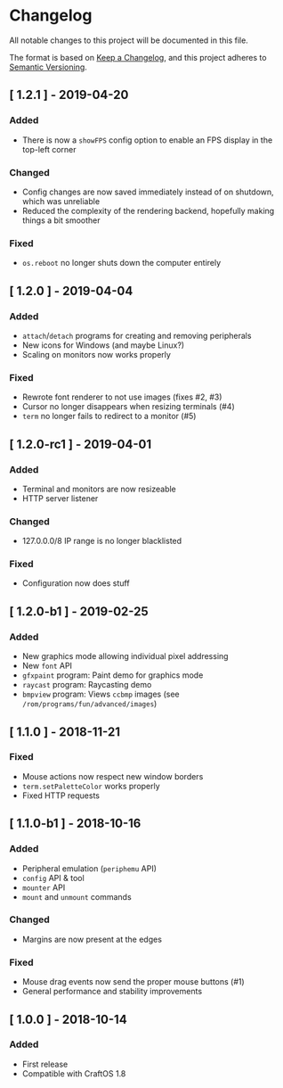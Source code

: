 # Changelog
All notable changes to this project will be documented in this file.

The format is based on [Keep a Changelog](https://keepachangelog.com/en/1.0.0/),
and this project adheres to [Semantic Versioning](https://semver.org/spec/v2.0.0.html).

## [ 1.2.1 ] - 2019-04-20
### Added
- There is now a `showFPS` config option to enable an FPS display in the top-left corner
### Changed
- Config changes are now saved immediately instead of on shutdown, which was unreliable
- Reduced the complexity of the rendering backend, hopefully making things a bit smoother
### Fixed
- `os.reboot` no longer shuts down the computer entirely

## [ 1.2.0 ] - 2019-04-04
### Added
- `attach`/`detach` programs for creating and removing peripherals
- New icons for Windows (and maybe Linux?)
- Scaling on monitors now works properly
### Fixed
- Rewrote font renderer to not use images (fixes #2, #3)
- Cursor no longer disappears when resizing terminals (#4)
- `term` no longer fails to redirect to a monitor (#5)

## [ 1.2.0-rc1 ] - 2019-04-01
### Added
- Terminal and monitors are now resizeable
- HTTP server listener
### Changed
- 127.0.0.0/8 IP range is no longer blacklisted
### Fixed
- Configuration now does stuff

## [ 1.2.0-b1 ] - 2019-02-25
### Added
- New graphics mode allowing individual pixel addressing
- New `font` API
- `gfxpaint` program: Paint demo for graphics mode
- `raycast` program: Raycasting demo
- `bmpview` program: Views `ccbmp` images (see `/rom/programs/fun/advanced/images`)

## [ 1.1.0 ] - 2018-11-21
### Fixed
- Mouse actions now respect new window borders
- `term.setPaletteColor` works properly
- Fixed HTTP requests

## [ 1.1.0-b1 ] - 2018-10-16
### Added
- Peripheral emulation (`periphemu` API)
- `config` API & tool
- `mounter` API
- `mount` and `unmount` commands
### Changed
- Margins are now present at the edges
### Fixed
- Mouse drag events now send the proper mouse buttons (#1)
- General performance and stability improvements

## [ 1.0.0 ] - 2018-10-14
### Added
- First release
- Compatible with CraftOS 1.8
